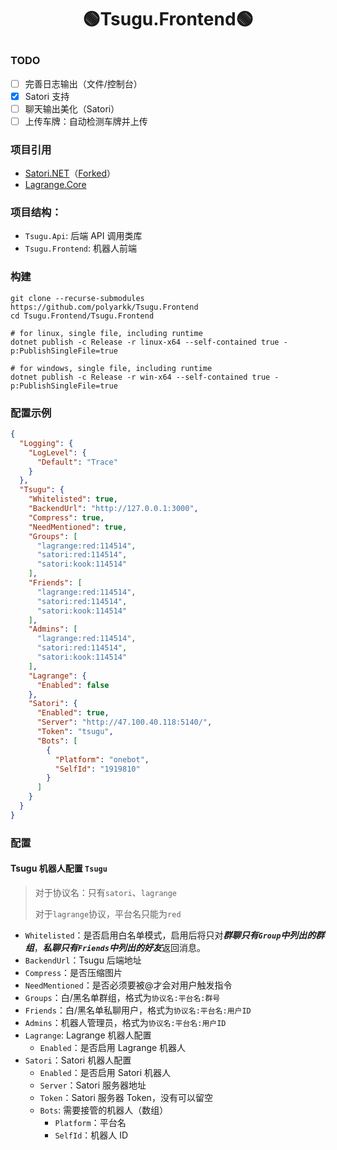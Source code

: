 # <p align="center">🟢Tsugu.Frontend🟢</p>

### TODO

- [ ] 完善日志输出（文件/控制台）
- [x] Satori 支持
- [ ] 聊天输出美化（Satori）
- [ ] 上传车牌：自动检测车牌并上传

### 项目引用

- [Satori.NET](https://github.com/bsdayo/Satori.NET)（[Forked](https://github.com/polyarkk/Satori.NET/tree/main)）
- [Lagrange.Core](https://github.com/LagrangeDev/Lagrange.Core)

### 项目结构：

- `Tsugu.Api`: 后端 API 调用类库
- `Tsugu.Frontend`: 机器人前端

### 构建

```shell
git clone --recurse-submodules https://github.com/polyarkk/Tsugu.Frontend
cd Tsugu.Frontend/Tsugu.Frontend

# for linux, single file, including runtime
dotnet publish -c Release -r linux-x64 --self-contained true -p:PublishSingleFile=true

# for windows, single file, including runtime
dotnet publish -c Release -r win-x64 --self-contained true -p:PublishSingleFile=true
```

### 配置示例

```json
{
  "Logging": {
    "LogLevel": {
      "Default": "Trace"
    }
  },
  "Tsugu": {
    "Whitelisted": true,
    "BackendUrl": "http://127.0.0.1:3000",
    "Compress": true,
    "NeedMentioned": true,
    "Groups": [
      "lagrange:red:114514",
      "satori:red:114514",
      "satori:kook:114514"
    ],
    "Friends": [
      "lagrange:red:114514",
      "satori:red:114514",
      "satori:kook:114514"
    ],
    "Admins": [
      "lagrange:red:114514",
      "satori:red:114514",
      "satori:kook:114514"
    ],
    "Lagrange": {
      "Enabled": false
    },
    "Satori": {
      "Enabled": true,
      "Server": "http://47.100.40.118:5140/",
      "Token": "tsugu",
      "Bots": [
        {
          "Platform": "onebot",
          "SelfId": "1919810"
        }
      ]
    }
  }
}
```

### 配置

#### Tsugu 机器人配置 `Tsugu`

> 对于协议名：只有`satori`、`lagrange`
> 
> 对于`lagrange`协议，平台名只能为`red`

- `Whitelisted`：是否启用白名单模式，启用后将只对***群聊只有`Group`中列出的群组***，***私聊只有`Friends`中列出的好友***返回消息。
- `BackendUrl`：Tsugu 后端地址
- `Compress`：是否压缩图片
- `NeedMentioned`：是否必须要被@才会对用户触发指令
- `Groups`：白/黑名单群组，格式为`协议名:平台名:群号`
- `Friends`：白/黑名单私聊用户，格式为`协议名:平台名:用户ID`
- `Admins`：机器人管理员，格式为`协议名:平台名:用户ID`
- `Lagrange`: Lagrange 机器人配置
  - `Enabled`：是否启用 Lagrange 机器人
- `Satori`：Satori 机器人配置
  - `Enabled`：是否启用 Satori 机器人
  - `Server`：Satori 服务器地址
  - `Token`：Satori 服务器 Token，没有可以留空
  - `Bots`: 需要接管的机器人（数组）
    - `Platform`：平台名
    - `SelfId`：机器人 ID
